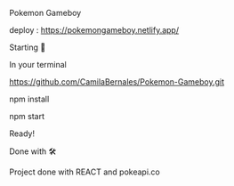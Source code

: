 Pokemon Gameboy 

deploy : https://pokemongameboy.netlify.app/


Starting 🚀

In your terminal

https://github.com/CamilaBernales/Pokemon-Gameboy.git

npm install

npm start

Ready!

Done with 🛠️

Project done with REACT and pokeapi.co
